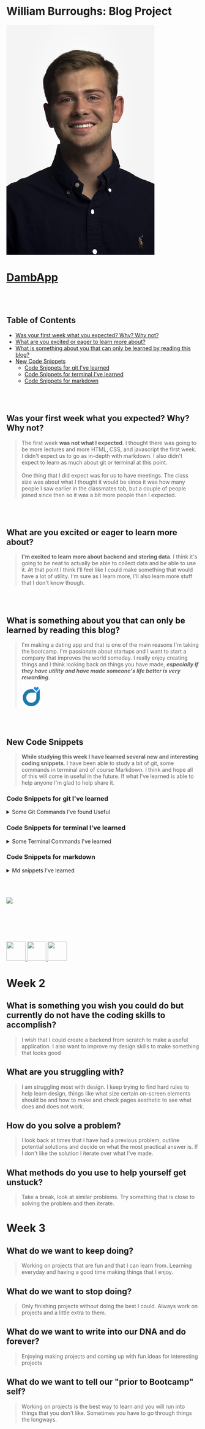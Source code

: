 # William Burroughs: Blog Project <!-- omit in toc -->


![photo of me](/img/Smallest.jpg)

# [DambApp](https://dambapp.com/) <!-- omit in toc -->

<br> </br>

## Table of Contents <!-- omit in toc -->
  
- [Was your first week what you expected? Why? Why not?](#was-your-first-week-what-you-expected-why-why-not)
- [What are you excited or eager to learn more about?](#what-are-you-excited-or-eager-to-learn-more-about)
- [What is something about you that can only be learned by reading this blog?](#what-is-something-about-you-that-can-only-be-learned-by-reading-this-blog)
- [New Code Snippets](#new-code-snippets)
  - [Code Snippets for git I've learned](#code-snippets-for-git-ive-learned)
  - [Code Snippets for terminal I've learned](#code-snippets-for-terminal-ive-learned)
  - [Code Snippets for markdown](#code-snippets-for-markdown)


<br> </br>

## Was your first week what you expected? Why? Why not? 

> The first week **was not what I expected**. I thought there was going to be more lectures and more HTML, CSS, and javascript the first week. I didn't expect us to go as in-depth with markdown. I also didn't expect to learn as much about git or terminal at this point. <br> </br> One thing that I did expect was for us to have meetings. The class size was about what I thought it would be since it was how many people I saw earlier in the classmates tab, but a couple of people joined since then so it was a bit more people than I expected. 

<br> </br>

## What are you excited or eager to learn more about?

> **I'm excited to learn more about backend and storing data**. I think it's going to be neat to actually be able to collect data and be able to use it. At that point I think I'll feel like I could make something that would have a lot of utility. I'm sure as I learn more, I'll also learn more stuff that I don't know though. 

<br> </br>

## What is something about you that can only be learned by reading this blog?

> I'm making a dating app and that is one of the main reasons I'm taking the bootcamp. I'm passionate about startups and I want to start a company that improves the world someday. I really enjoy creating things and I think looking back on things you have made, ***especially if they have utility and have made someone's life better is very rewarding***. <br></br> ![Image of app I'm making](/img/SmallestLogo.png)

<br> </br>

## New Code Snippets 

> **While studying this week I have learned several new and interesting coding snippets**. I have been able to study a bit of git, some commands in terminal and of course Markdown. I think and hope all of this will come in useful in the future. If what I've learned is able to help anyone I'm glad to help share it. 


### Code Snippets for git I've learned

<details>
    <summary> Some Git Commands I've found Useful </summary>

```console
git branch 
git merge 
git status
```
</details>

### Code Snippets for terminal I've learned 

<details>
    <summary> Some Terminal Commands I've learned </summary>

```console 

$ mkdir
$ rmdir
$ mv

```
</details>

### Code Snippets for markdown

<details>
    <summary> Md snippets I've learned </summary>

``` markdown

> [Make Blockquote] 
# [name to display](link) (Used to make link to website) 
![alternate photo name](image path) (Used to add images) 

```
</details>

<br></br>

<img src = "https://media2.giphy.com/media/scZPhLqaVOM1qG4lT9/giphy.gif?cid=ecf05e47o4nacceh4yv1ls7sdbt5fqzfqlk8jnm5umt24oqk&ep=v1_gifs_related&rid=giphy.gif&ct=g">

<br></br>
<br></br>

<a href = "https://www.linkedin.com/in/william-b-6aab03143/"><img src = "https://upload.wikimedia.org/wikipedia/commons/thumb/f/f8/LinkedIn_icon_circle.svg/800px-LinkedIn_icon_circle.svg.png" width = "50" height = "50" > </a>
<a href = "https://www.instagram.com/w.burroughs/"><img src = "https://upload.wikimedia.org/wikipedia/commons/thumb/e/e7/Instagram_logo_2016.svg/2048px-Instagram_logo_2016.svg.png" width = "50" height = "50" > </a>
<a href = "https://t.snapchat.com/D4ojqLN"><img src = "https://assets.stickpng.com/images/580b57fcd9996e24bc43c536.png" width = "50" height = "50" > </a>

# Week 2

## What is something you wish you could do but currently do not have the coding skills to accomplish?

> I wish that I could create a backend from scratch to make a useful application. I also want to improve my design skills to make something that looks good 

## What are you struggling with?

> I am struggling most with design. I keep trying to find hard rules to help learn design, things like what size certain on-screen elements should be and how to make and check pages aesthetic to see what does and does not work. 

## How do you solve a problem? 

> I look back at times that I have had a previous problem, outline potential solutions and decide on what the most practical answer is. If I don't like the solution I iterate over what I've made.

## What methods do you use to help yourself get unstuck?

> Take a break, look at similar problems. Try something that is close to solving the problem and then iterate. 


# Week 3

## What do we want to keep doing?

> Working on projects that are fun and that I can learn from. Learning everyday and having a good time making things that I enjoy. 

## What do we want to stop doing?

> Only finishing projects without doing the best I could. Always work on projects and a little extra to them. 

## What do we want to write into our DNA and do forever?

> Enjoying making projects and coming up with fun ideas for interesting projects 

## What do we want to tell our "prior to Bootcamp" self?

> Working on projects is the best way to learn and you will run into things that you don't like. Sometimes you have to go through things the longways.

